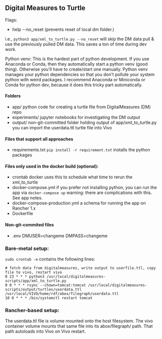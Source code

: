 ## Digital Measures to Turtle

Flags:
  - help 
  --no_reset  (prevents reset of local dm folder.)

i.e., `python3 app/xml_to_turtle.py --no_reset` will skip the DM data pull & use the previously pulled DM data.  This saves a ton of time during dev work.


Python venv:  This is the hardest part of python development.  If you use Anaconda or Conda, then they automatically start a python venv (good thing).  Otherwise you'll have to create/start one manually.  Python venv manages your python dependencies so that you don't pollute your system python with weird packages.  I recommend Anaconda or Miniconda or Conda for python dev, because it does this tricky part automatically.

#### Folders

- app/
    python code for creating a turtle file from DigitalMeasures (DM) repo
- experiments/
    jupyter notebooks for investigating the DM output
- output/
    non-git-committed folder holding output of app/xml_to_turtle.py
    you can import the userdata.ttl turtle file into Vivo

#### Files that support all approaches

- requirements.txt
    `pip install -r requirement.txt` installs the python packages

#### Files only used in the docker build (optional):

- crontab
    docker uses this to schedule what time to rerun the xml_to_turtle
- docker-compose.yml
    if you prefer not installing python, you can run the app via `docker-compose up`
    warning: there are complications with this.  See app notes.
- docker-compose-production.yml
    a schema for running the app on Rancher 1.x
- Dockerfile

#### Non-git-commited files

- .env
    DMUSER=changeme
    DMPASS=changeme

### Bare-metal setup:

``sudo crontab -e`` contains the following lines:

```
# fetch data from digitalmeasures, write output to userfile.ttl, copy file to vivo, restart vivo
0 23 * * * python3 /usr/local/digitalmeasures-scripts/app/xml_to_turtle.py
0 0 * * * rsync --chown=tomcat:tomcat /usr/local/digitalmeasures-scripts/output/turtles/userdata.ttl /usr/local/VIVO/home/rdf/abox/filegraph/userdata.ttl
10 0 * * * /bin/systemctl restart tomcat
```

### Rancher-based setup:

The userdata.ttl file is volume mounted onto the host filesystem.  The vivo container volume mounts that same file into its abox/filegraph/ path.  That path autoloads into Vivo on Vivo restart. 